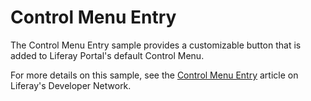 # Control Menu Entry

The Control Menu Entry sample provides a customizable button that is added to
Liferay Portal's default Control Menu.

For more details on this sample, see the
[Control Menu Entry](https://portal.liferay.dev/docs/7-2/reference/-/knowledge_base/r/control-menu-entry)
article on Liferay's Developer Network.